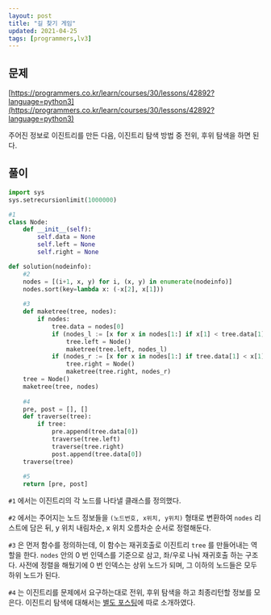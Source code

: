 ```yaml
---
layout: post
title: "길 찾기 게임"
updated: 2021-04-25
tags: [programmers,lv3]
---
```


## 문제

[https://programmers.co.kr/learn/courses/30/lessons/42892?language=python3](https://programmers.co.kr/learn/courses/30/lessons/42892?language=python3)

주어진 정보로 이진트리를 만든 다음, 이진트리 탐색 방법 중 전위, 후위 탐색을 하면 된다.

## 풀이

```py
import sys
sys.setrecursionlimit(1000000)

#1
class Node:
    def __init__(self):
        self.data = None
        self.left = None
        self.right = None

def solution(nodeinfo):
    #2
    nodes = [(i+1, x, y) for i, (x, y) in enumerate(nodeinfo)]
    nodes.sort(key=lambda x: (-x[2], x[1]))
    
    #3
    def maketree(tree, nodes):
        if nodes:
            tree.data = nodes[0]
            if (nodes_l := [x for x in nodes[1:] if x[1] < tree.data[1]]):
                tree.left = Node()
                maketree(tree.left, nodes_l)
            if (nodes_r := [x for x in nodes[1:] if tree.data[1] < x[1]]):
                tree.right = Node()
                maketree(tree.right, nodes_r)
    tree = Node()
    maketree(tree, nodes)
    
    #4
    pre, post = [], []
    def traverse(tree):
        if tree:
            pre.append(tree.data[0])
            traverse(tree.left)
            traverse(tree.right)
            post.append(tree.data[0])
    traverse(tree)
            
    #5
    return [pre, post]
```

`#1` 에서는 이진트리의 각 노드를 나타낼 클래스를 정의했다.

`#2` 에서는 주어지는 노드 정보들을 `(노드번호, x위치, y위치)` 형태로 변환하여 `nodes` 리스트에 담은 뒤, y 위치 내림차순, x 위치 오름차순 순서로 정렬해둔다.

`#3` 은 먼저 함수를 정의하는데, 이 함수는 재귀호출로 이진트리 `tree` 를 만들어내는 역할을 한다. `nodes` 안의 0 번 인덱스를 기준으로 삼고, 좌/우로 나눠 재귀호출 하는 구조다. 사전에 정렬을 해뒀기에 0 번 인덱스는 상위 노드가 되며, 그 이하의 노드들은 모두 하위 노드가 된다.

`#4` 는 이진트리를 문제에서 요구하는대로 전위, 후위 탐색을 하고 최종리턴할 정보를 모은다. 이진트리 탐색에 대해서는 [별도 포스팅](/post/binary-tree-traversals)에 따로 소개하였다.